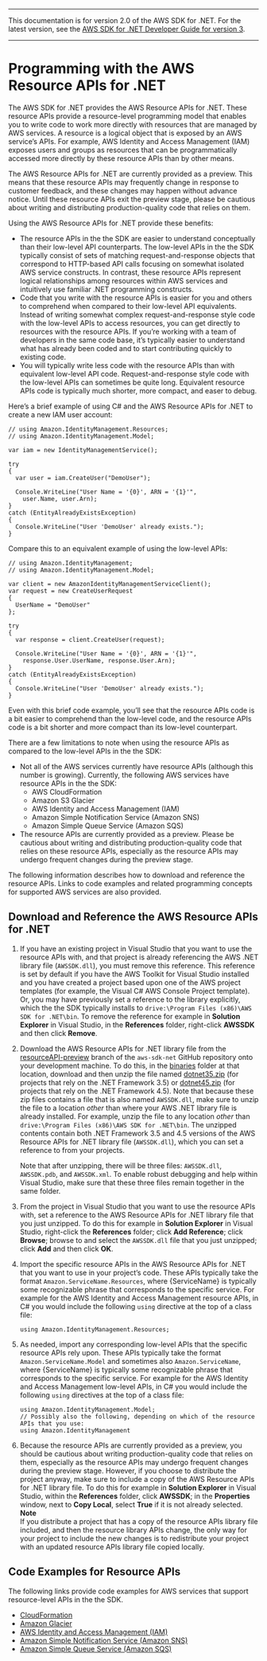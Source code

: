 --------

This documentation is for version 2\.0 of the AWS SDK for \.NET\. For the latest version, see the [AWS SDK for \.NET Developer Guide for version 3](https://docs.aws.amazon.com/AWSSdkDocsNET/V3/DeveloperGuide/welcome.html)\.

--------

# Programming with the AWS Resource APIs for \.NET<a name="resource-level-apis-intro"></a>

The AWS SDK for \.NET provides the AWS Resource APIs for \.NET\. These resource APIs provide a resource\-level programming model that enables you to write code to work more directly with resources that are managed by AWS services\. A resource is a logical object that is exposed by an AWS service’s APIs\. For example, AWS Identity and Access Management \(IAM\) exposes users and groups as resources that can be programmatically accessed more directly by these resource APIs than by other means\.

The AWS Resource APIs for \.NET are currently provided as a preview\. This means that these resource APIs may frequently change in response to customer feedback, and these changes may happen without advance notice\. Until these resource APIs exit the preview stage, please be cautious about writing and distributing production\-quality code that relies on them\.

Using the AWS Resource APIs for \.NET provide these benefits:
+ The resource APIs in the the SDK are easier to understand conceptually than their low\-level API counterparts\. The low\-level APIs in the the SDK typically consist of sets of matching request\-and\-response objects that correspond to HTTP\-based API calls focusing on somewhat isolated AWS service constructs\. In contrast, these resource APIs represent logical relationships among resources within AWS services and intuitively use familiar \.NET programming constructs\.
+ Code that you write with the resource APIs is easier for you and others to comprehend when compared to their low\-level API equivalents\. Instead of writing somewhat complex request\-and\-response style code with the low\-level APIs to access resources, you can get directly to resources with the resource APIs\. If you’re working with a team of developers in the same code base, it’s typically easier to understand what has already been coded and to start contributing quickly to existing code\.
+ You will typically write less code with the resource APIs than with equivalent low\-level API code\. Request\-and\-response style code with the low\-level APIs can sometimes be quite long\. Equivalent resource APIs code is typically much shorter, more compact, and easer to debug\.

Here’s a brief example of using C\# and the AWS Resource APIs for \.NET to create a new IAM user account:

```
// using Amazon.IdentityManagement.Resources;
// using Amazon.IdentityManagement.Model;

var iam = new IdentityManagementService();

try
{
  var user = iam.CreateUser("DemoUser");

  Console.WriteLine("User Name = '{0}', ARN = '{1}'", 
    user.Name, user.Arn);
}
catch (EntityAlreadyExistsException)
{
  Console.WriteLine("User 'DemoUser' already exists.");
}
```

Compare this to an equivalent example of using the low\-level APIs:

```
// using Amazon.IdentityManagement;
// using Amazon.IdentityManagement.Model;

var client = new AmazonIdentityManagementServiceClient();
var request = new CreateUserRequest 
{ 
  UserName = "DemoUser" 
};

try
{
  var response = client.CreateUser(request);

  Console.WriteLine("User Name = '{0}', ARN = '{1}'", 
    response.User.UserName, response.User.Arn);
}
catch (EntityAlreadyExistsException)
{
  Console.WriteLine("User 'DemoUser' already exists.");
}
```

Even with this brief code example, you’ll see that the resource APIs code is a bit easier to comprehend than the low\-level code, and the resource APIs code is a bit shorter and more compact than its low\-level counterpart\.

There are a few limitations to note when using the resource APIs as compared to the low\-level APIs in the the SDK:
+ Not all of the AWS services currently have resource APIs \(although this number is growing\)\. Currently, the following AWS services have resource APIs in the the SDK:
  + AWS CloudFormation
  + Amazon S3 Glacier
  + AWS Identity and Access Management \(IAM\)
  + Amazon Simple Notification Service \(Amazon SNS\)
  + Amazon Simple Queue Service \(Amazon SQS\)
+ The resource APIs are currently provided as a preview\. Please be cautious about writing and distributing production\-quality code that relies on these resource APIs, especially as the resource APIs may undergo frequent changes during the preview stage\.

The following information describes how to download and reference the resource APIs\. Links to code examples and related programming concepts for supported AWS services are also provided\.

## Download and Reference the AWS Resource APIs for \.NET<a name="resource-level-apis-intro-setup"></a>

1. If you have an existing project in Visual Studio that you want to use the resource APIs with, and that project is already referencing the AWS \.NET library file \(`AWSSDK.dll`\), you must remove this reference\. This reference is set by default if you have the AWS Toolkit for Visual Studio installed and you have created a project based upon one of the AWS project templates \(for example, the Visual C\# AWS Console Project template\)\. Or, you may have previously set a reference to the library explicitly, which the the SDK typically installs to `drive:\Program Files (x86)\AWS SDK for .NET\bin`\. To remove the reference for example in **Solution Explorer** in Visual Studio, in the **References** folder, right\-click **AWSSDK** and then click **Remove**\.

1. Download the AWS Resource APIs for \.NET library file from the [resourceAPI\-preview](https://github.com/aws/aws-sdk-net/tree/resourceAPI-preview) branch of the `aws-sdk-net` GitHub repository onto your development machine\. To do this, in the [binaries](https://github.com/aws/aws-sdk-net/tree/resourceAPI-preview/binaries) folder at that location, download and then unzip the file named [dotnet35\.zip](https://github.com/aws/aws-sdk-net/tree/resourceAPI-preview/binaries/dotnet35.zip) \(for projects that rely on the \.NET Framework 3\.5\) or [dotnet45\.zip](https://github.com/aws/aws-sdk-net/tree/resourceAPI-preview/binaries/dotnet45.zip) \(for projects that rely on the \.NET Framework 4\.5\)\. Note that because these zip files contains a file that is also named `AWSSDK.dll`, make sure to unzip the file to a location *other* than where your AWS \.NET library file is already installed\. For example, unzip the file to any location *other* than `drive:\Program Files (x86)\AWS SDK for .NET\bin`\. The unzipped contents contain both \.NET Framework 3\.5 and 4\.5 versions of the AWS Resource APIs for \.NET library file \(`AWSSDK.dll`\), which you can set a reference to from your projects\.

   Note that after unzipping, there will be three files: `AWSSDK.dll`, `AWSSDK.pdb`, and `AWSSDK.xml`\. To enable robust debugging and help within Visual Studio, make sure that these three files remain together in the same folder\.

1. From the project in Visual Studio that you want to use the resource APIs with, set a reference to the AWS Resource APIs for \.NET library file that you just unzipped\. To do this for example in **Solution Explorer** in Visual Studio, right\-click the **References** folder; click **Add Reference**; click **Browse**; browse to and select the `AWSSDK.dll` file that you just unzipped; click **Add** and then click **OK**\.

1. Import the specific resource APIs in the AWS Resource APIs for \.NET that you want to use in your project’s code\. These APIs typically take the format `Amazon.ServiceName.Resources`, where \{ServiceName\} is typically some recognizable phrase that corresponds to the specific service\. For example for the AWS Identity and Access Management resource APIs, in C\# you would include the following `using` directive at the top of a class file:

   ```
   using Amazon.IdentityManagement.Resources;
   ```

1. As needed, import any corresponding low\-level APIs that the specific resource APIs rely upon\. These APIs typically take the format `Amazon.ServiceName.Model` and sometimes also `Amazon.ServiceName`, where \{ServiceName\} is typically some recognizable phrase that corresponds to the specific service\. For example for the AWS Identity and Access Management low\-level APIs, in C\# you would include the following `using` directives at the top of a class file:

   ```
   using Amazon.IdentityManagement.Model;
   // Possibly also the following, depending on which of the resource APIs that you use:
   using Amazon.IdentityManagement
   ```

1. Because the resource APIs are currently provided as a preview, you should be cautious about writing production\-quality code that relies on them, especially as the resource APIs may undergo frequent changes during the preview stage\. However, if you choose to distribute the project anyway, make sure to include a copy of the AWS Resource APIs for \.NET library file\. To do this for example in **Solution Explorer** in Visual Studio, within the **References** folder, click **AWSSDK**; in the **Properties** window, next to **Copy Local**, select **True** if it is not already selected\.
**Note**  
If you distribute a project that has a copy of the resource APIs library file included, and then the resource library APIs change, the only way for your project to include the new changes is to redistribute your project with an updated resource APIs library file copied locally\.

## Code Examples for Resource APIs<a name="resource-level-apis-intro-examples"></a>

The following links provide code examples for AWS services that support resource\-level APIs in the the SDK\.
+  [CloudFormation](cloudformation-apis-intro.md#cloudformation-apis-intro-resource-level) 
+  [Amazon Glacier](glacier-apis-intro.md#glacier-apis-intro-resource-level) 
+  [AWS Identity and Access Management \(IAM\)](iam-resource-api-examples.md) 
+  [Amazon Simple Notification Service \(Amazon SNS\)](sns-apis-intro.md#sns-apis-intro-resource-level) 
+  [Amazon Simple Queue Service \(Amazon SQS\)](sqs-apis-intro.md#sqs-apis-intro-resource-level) 